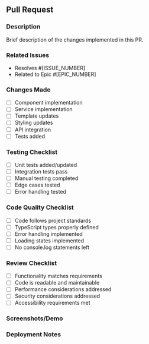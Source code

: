 ## Pull Request

### Description
Brief description of the changes implemented in this PR.

### Related Issues
- Resolves #[ISSUE_NUMBER]
- Related to Epic #[EPIC_NUMBER]

### Changes Made
- [ ] Component implementation
- [ ] Service implementation  
- [ ] Template updates
- [ ] Styling updates
- [ ] API integration
- [ ] Tests added

### Testing Checklist
- [ ] Unit tests added/updated
- [ ] Integration tests pass
- [ ] Manual testing completed
- [ ] Edge cases tested
- [ ] Error handling tested

### Code Quality Checklist
- [ ] Code follows project standards
- [ ] TypeScript types properly defined
- [ ] Error handling implemented
- [ ] Loading states implemented
- [ ] No console.log statements left

### Review Checklist
- [ ] Functionality matches requirements
- [ ] Code is readable and maintainable
- [ ] Performance considerations addressed
- [ ] Security considerations addressed
- [ ] Accessibility requirements met

### Screenshots/Demo
<!-- Add screenshots or GIF demos of the functionality -->

### Deployment Notes
<!-- Any special deployment considerations -->
